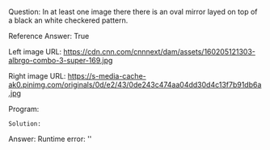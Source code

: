 Question: In at least one image there there is an oval mirror layed on top of a black an white checkered pattern.

Reference Answer: True

Left image URL: https://cdn.cnn.com/cnnnext/dam/assets/160205121303-albrgo-combo-3-super-169.jpg

Right image URL: https://s-media-cache-ak0.pinimg.com/originals/0d/e2/43/0de243c474aa04dd30d4c13f7b91db6a.jpg

Program:

```
Solution:
```
Answer: Runtime error: ''

